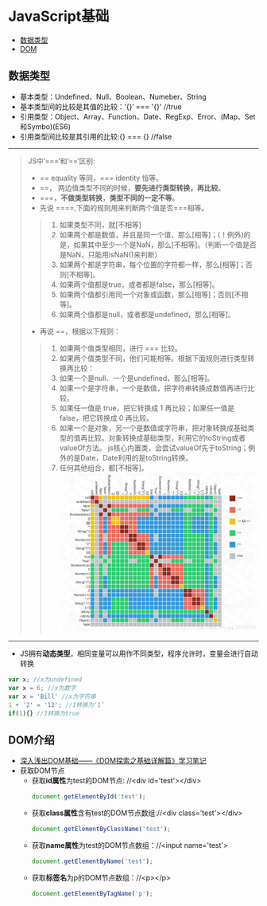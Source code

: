 # **JavaScript基础**

- [数据类型](#数据类型)
- [DOM](#dom)

## **数据类型**

- 基本类型：Undefined、Null、Boolean、Numeber、String
- 基本类型间的比较是其值的比较：’{}‘ === '{}' //true
- 引用类型：Object、Array、Function、Date、RegExp、Error、(Map、Set和Symbo)(ES6)
- 引用类型间比较是其引用的比较:{} === {} //false

---

>JS中’===‘和’==‘区别:
>
>- == equality 等同，=== identity 恒等。
>- ==， 两边值类型不同的时候，**要先进行类型转换，再比较**。
>- ===，**不做类型转换**，**类型不同的一定不等**。
>- 先说 ====,下面的规则用来判断两个值是否===相等。
>>1. 如果类型不同，就[不相等]
>>2. 如果两个都是数值，并且是同一个值，那么[相等]；(！例外)的是，如果其中至少一个是NaN，那么[不相等]。（判断一个值是否是NaN，只能用isNaN()来判断）
>>3. 如果两个都是字符串，每个位置的字符都一样，那么[相等]；否则[不相等]。
>>4. 如果两个值都是true，或者都是false，那么[相等]。
>>5. 如果两个值都引用同一个对象或函数，那么[相等]；否则[不相等]。
>>6. 如果两个值都是null，或者都是undefined，那么[相等]。
>- 再说 ==，根据以下规则：
>>1. 如果两个值类型相同，进行 === 比较。
>>2. 如果两个值类型不同，他们可能相等。根据下面规则进行类型转换再比较：
>>3. 如果一个是null、一个是undefined，那么[相等]。
>>4. 如果一个是字符串，一个是数值，把字符串转换成数值再进行比较。
>>5. 如果任一值是 true，把它转换成 1 再比较；如果任一值是 false，把它转换成 0 再比较。
>>6. 如果一个是对象，另一个是数值或字符串，把对象转换成基础类型的值再比较。对象转换成基础类型，利用它的toString或者valueOf方法。 js核心内置类，会尝试valueOf先于toString；例外的是Date，Date利用的是toString转换。
>>7. 任何其他组合，都[不相等]。
>> ![比较图](数值比较.png)
---

- JS拥有**动态类型**，相同变量可以用作不同类型，程序允许时，变量会进行自动转换

```js
var x; //x为undefined
var x = 6; //x为数字
var x = 'Bill' //x为字符串
1 + '2' = '12'; //1转换为‘1’
if(1){} //1转换为true
```

## **DOM介绍**  <a id='dom'></a>

- [深入浅出DOM基础——《DOM探索之基础详解篇》学习笔记](https://github.com/jawil/blog/issues/9)
- 获取DOM节点
  - 获取**id属性**为test的DOM节点: //&lt;div id='test'&gt;&lt;/div&gt;
    ```js
    document.getElementById('test');
    ```
  - 获取**class属性**含有test的DOM节点数组://&lt;div class='test'&gt;&lt;/div&gt;
    ```js
    document.getElementByClassName('test');
  - 获取**name属性**为test的DOM节点数组：//&lt;input name='test'&gt;
    ```js
    document.getElementByName('test');
    ```
  - 获取**标签名**为p的DOM节点数组：//&lt;p&gt;&lt;/p&gt;
    ```js
    document.getElementByTagName('p');